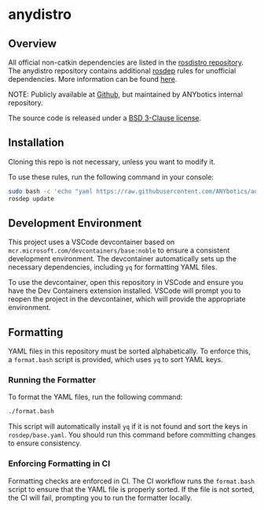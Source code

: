 
# anydistro

## Overview

All official non-catkin dependencies are listed in the [rosdistro repository](https://github.com/ros/rosdistro/blob/master/rosdep/base.yaml).
The anydistro repository contains additional [rosdep](http://wiki.ros.org/rosdep) rules for unofficial dependencies.
More information can be found [here](http://docs.ros.org/independent/api/rosdep/html/contributing_rules.html).

NOTE: Publicly available at [Github](https://github.com/ANYbotics/anydistro), 
    but maintained by ANYbotics internal repository. 

The source code is released under a [BSD 3-Clause license](LICENSE).

## Installation

Cloning this repo is not necessary, unless you want to modify it.

To use these rules, run the following command in your console:

```bash
sudo bash -c 'echo "yaml https://raw.githubusercontent.com/ANYbotics/anydistro/master/rosdep/base.yaml" > /etc/ros/rosdep/sources.list.d/10-any.list'
rosdep update
```

## Development Environment

This project uses a VSCode devcontainer based on `mcr.microsoft.com/devcontainers/base:noble` to ensure a consistent development environment. The devcontainer automatically sets up the necessary dependencies, including `yq` for formatting YAML files.

To use the devcontainer, open this repository in VSCode and ensure you have the Dev Containers extension installed. VSCode will prompt you to reopen the project in the devcontainer, which will provide the appropriate environment.

## Formatting

YAML files in this repository must be sorted alphabetically. To enforce this, a `format.bash` script is provided, which uses `yq` to sort YAML keys.

### Running the Formatter

To format the YAML files, run the following command:

```bash
./format.bash
```

This script will automatically install `yq` if it is not found and sort the keys in `rosdep/base.yaml`. You should run this command before committing changes to ensure consistency.

### Enforcing Formatting in CI

Formatting checks are enforced in CI. The CI workflow runs the `format.bash` script to ensure that the YAML file is properly sorted. If the file is not sorted, the CI will fail, prompting you to run the formatter locally.


